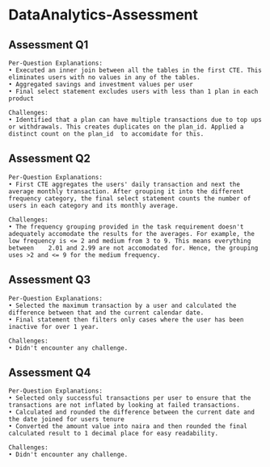 # DataAnalytics-Assessment


##  Assessment Q1
    Per-Question Explanations: 
    • Executed an inner join between all the tables in the first CTE. This eliminates users with no values in any of the tables.
    • Aggregated savings and investment values per user
    • Final select statement excludes users with less than 1 plan in each product
    
    Challenges: 
    • Identified that a plan can have multiple transactions due to top ups or withdrawals. This creates duplicates on the plan_id. Applied a distinct count on the plan_id  to accomidate for this.

##  Assessment Q2
    Per-Question Explanations: 
    • First CTE aggregates the users' daily transaction and next the average monthly transaction. After grouping it into the different frequency category, the final select statement counts the number of users in each category and its monthly average.

    Challenges: 
    • The frequency grouping provided in the task requirement doesn't adequately accomodate the results for the averages. For example, the low frequency is <= 2 and medium from 3 to 9. This means everything between    2.01 and 2.99 are not accomodated for. Hence, the grouping uses >2 and <= 9 for the medium frequency.

##  Assessment Q3
    Per-Question Explanations: 
    • Selected the maximum transaction by a user and calculated the difference between that and the current calendar date.
    • Final statement then filters only cases where the user has been inactive for over 1 year.

    Challenges: 
    • Didn't encounter any challenge.

##  Assessment Q4
    Per-Question Explanations: 
    • Selected only successful transactions per user to ensure that the transactions are not inflated by looking at failed transactions.
    • Calculated and rounded the difference between the current date and the date joined for users tenure
    • Converted the amount value into naira and then rounded the final calculated result to 1 decimal place for easy readability.

    Challenges: 
    • Didn't encounter any challenge.